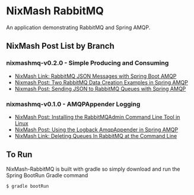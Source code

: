 NixMash RabbitMQ
==========================

An application demonstrating RabbitMQ and Spring AMQP.

## NixMash Post List by Branch

### nixmashmq-v0.2.0 - Simple Producing and Consuming
 
- [NixMash Link: RabbitMQ JSON Messages with Spring Boot AMQP](http://nixmash.com/post/rabbitmq-json-messages-with-spring-boot-amqp)
- [Nixmash Post: Two RabbitMQ Data Creation Examples in Spring AMQP](http://nixmash.com/post/two-data-creation-rabbitmq-examples-with-spring-amqp)
- [Nixmash Post: Sending JSON to RabbitMQ Queues with Spring AMQP](http://nixmash.com/post/sending-json-to-rabbitmq-queues-with-spring-amqp)

### nixmashmq-v0.1.0 - AMQPAppender Logging

- [NixMash Post: Installing the RabbitMQAdmin Command Line Tool in Linux](http://nixmash.com/post/installing-rabbitmqadmin-command-line-tool-in-ubuntu)
- [NixMash Post: Using the Logback AmqpAppender in Spring AMQP](http://nixmash.com/post/using-the-logback-amqpappender-in-spring-amqp)
- [NixMash Link: Deleting Queues In RabbitMQ at the Command Line](http://nixmash.com/post/deleting-queues-in-rabbitmq-at-the-command-line)

## To Run

NixMash-RabbitMQ is built with gradle so simply download and run the Spring BootRun Gradle command

```bash
$ gradle bootRun
```


